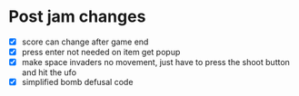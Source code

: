 # Post jam changes
- [x] score can change after game end 
- [x] press enter not needed on item get popup
- [x] make space invaders no movement, just have to press the shoot button and hit the ufo
- [x] simplified bomb defusal code
